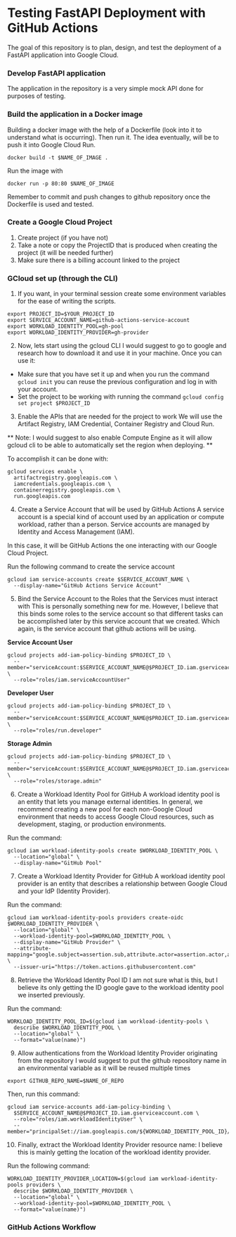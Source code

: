 # Testing FastAPI Deployment with GitHub Actions
The goal of this repository is to plan, design, and test the deployment of a FastAPI application into Google Cloud.

### Develop FastAPI application
The application in the repository is a very simple mock API done for purposes of testing.

### Build the application in a Docker image
Building a docker image with the help of a Dockerfile (look into it to understand what is occurring). Then run it. The idea eventually, will be to push it into Google Cloud Run.
```
docker build -t $NAME_OF_IMAGE .
```

Run the image with
```
docker run -p 80:80 $NAME_OF_IMAGE
```

Remember to commit and push changes to github repository once the Dockerfile is used and tested.

### Create a Google Cloud Project
1. Create project (if you have not)
2. Take a note or copy the ProjectID that is produced when creating the project (it will be needed further)
3. Make sure there is a billing account linked to the project

### GCloud set up (through the CLI)
1. If you want, in your terminal session create some environment variables for the ease of writing the scripts.
```
export PROJECT_ID=$YOUR_PROJECT_ID
export SERVICE_ACCOUNT_NAME=github-actions-service-account
export WORKLOAD_IDENTITY_POOL=gh-pool
export WORKLOAD_IDENTITY_PROVIDER=gh-provider
```

2. Now, lets start using the gcloud CLI
I would suggest to go to google and research how to download it and use it in your machine.
Once you can use it:
  - Make sure that you have set it up and when you run the command `gcloud init` you can reuse the previous configuration and log in with your account.
  - Set the project to be working with running the command `gcloud config set project $PROJECT_ID`

3. Enable the APIs that are needed for the project to work
We will use the Artifact Registry, IAM Credential, Container Registry and Cloud Run.

** Note: I would suggest to also enable Compute Engine as it will allow gcloud cli to be able to automatically set the region when deploying. **

To accomplish it can be done with:
```
gcloud services enable \
  artifactregistry.googleapis.com \
  iamcredentials.googleapis.com \
  containerregistry.googleapis.com \
  run.googleapis.com
```

4. Create a Service Account that will be used by GitHub Actions
A service account is a special kind of account used by an application or compute workload, rather than a person. Service accounts are managed by Identity and Access Management (IAM).

In this case, it will be GitHub Actions the one interacting with our Google Cloud Project.

Run the following command to create the service account
```
gcloud iam service-accounts create $SERVICE_ACCOUNT_NAME \
  --display-name="GitHub Actions Service Account"
```

5. Bind the Service Account to the Roles that the Services must interact with
This is personally something new for me. However, I believe that this binds some roles to the service account so that different tasks can be accomplished later by this service account that we created. Which again, is the service account that github actions will be using.

**Service Account User**
```
gcloud projects add-iam-policy-binding $PROJECT_ID \
  --member="serviceAccount:$SERVICE_ACCOUNT_NAME@$PROJECT_ID.iam.gserviceaccount.com" \
  --role="roles/iam.serviceAccountUser"
```

**Developer User**
```
gcloud projects add-iam-policy-binding $PROJECT_ID \
  --member="serviceAccount:$SERVICE_ACCOUNT_NAME@$PROJECT_ID.iam.gserviceaccount.com" \
  --role="roles/run.developer"
```

**Storage Admin**
```
gcloud projects add-iam-policy-binding $PROJECT_ID \
  --member="serviceAccount:$SERVICE_ACCOUNT_NAME@$PROJECT_ID.iam.gserviceaccount.com" \
  --role="roles/storage.admin"
```

6. Create a Workload Identity Pool for GitHub
A workload identity pool is an entity that lets you manage external identities. In general, we recommend creating a new pool for each non-Google Cloud environment that needs to access Google Cloud resources, such as development, staging, or production environments.

Run the command:
```
gcloud iam workload-identity-pools create $WORKLOAD_IDENTITY_POOL \
  --location="global" \
  --display-name="GitHub Pool"
```

7. Create a Workload Identity Provider for GitHub
A workload identity pool provider is an entity that describes a relationship between Google Cloud and your IdP (Identity Provider).

Run the command:
```
gcloud iam workload-identity-pools providers create-oidc $WORKLOAD_IDENTITY_PROVIDER \
  --location="global" \
  --workload-identity-pool=$WORKLOAD_IDENTITY_POOL \
  --display-name="GitHub Provider" \
  --attribute-mapping="google.subject=assertion.sub,attribute.actor=assertion.actor,attribute.repository=assertion.repository" \
  --issuer-uri="https://token.actions.githubusercontent.com"
```

8. Retrieve the Workload Identity Pool ID
I am not sure what is this, but I believe its only getting the ID google gave to the workload identity pool we inserted previously.

Run the command:
```
WORKLOAD_IDENTITY_POOL_ID=$(gcloud iam workload-identity-pools \
  describe $WORKLOAD_IDENTITY_POOL \
  --location="global" \
  --format="value(name)")
```

9. Allow authentications from the Workload Identity Provider originating from the repository
I would suggest to put the github repository name in an environmental variable as it will be reused multiple times
```
export GITHUB_REPO_NAME=$NAME_OF_REPO
```

Then, run this command:
```
gcloud iam service-accounts add-iam-policy-binding \
  $SERVICE_ACCOUNT_NAME@$PROJECT_ID.iam.gserviceaccount.com \
  --role="roles/iam.workloadIdentityUser" \
  --member="principalSet://iam.googleapis.com/${WORKLOAD_IDENTITY_POOL_ID}/attribute.repository/${GITHUB_REPO_NAME}"
```

10. Finally, extract the Workload Identity Provider resource name:
I believe this is mainly getting the location of the workload identity provider.

Run the following command:
```
WORKLOAD_IDENTITY_PROVIDER_LOCATION=$(gcloud iam workload-identity-pools providers \
  describe $WORKLOAD_IDENTITY_PROVIDER \
  --location="global" \
  --workload-identity-pool=$WORKLOAD_IDENTITY_POOL \
  --format="value(name)")
```

### GitHub Actions Workflow






